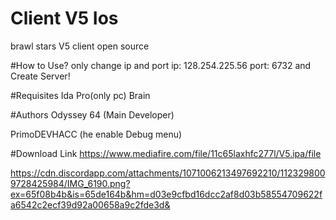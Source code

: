 # Client V5 Ios

brawl stars V5 client open source



#How to Use?
only change ip and port
ip: 128.254.225.56
port: 6732
and Create Server!




#Requisites
Ida Pro(only pc)
Brain





#Authors
Odyssey 64 (Main Developer)

PrimoDEVHACC (he enable Debug menu)




#Download Link
https://www.mediafire.com/file/11c65laxhfc277l/V5.ipa/file




https://cdn.discordapp.com/attachments/1071006213497692210/1123298009728425984/IMG_6190.png?ex=65f08b4b&is=65de164b&hm=d03e9cfbd16dcc2af8d03b58554709622fa6542c2ecf39d92a00658a9c2fde3d&
